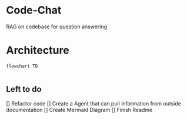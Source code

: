 # Code-Chat
RAG on codebase for question answering

# Architecture
```mermaid
flowchart TD
    
```
## Left to do

[] Refactor code
[] Create a Agent that can pull information from outside documentation
[] Create Mermaid Diagram
[] Finish Readme